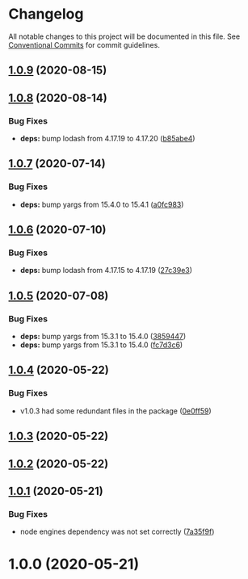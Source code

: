 # Changelog

All notable changes to this project will be documented in this file. See
[Conventional Commits](https://conventionalcommits.org) for commit guidelines.

## [1.0.9](https://github.com/libinvarghese/recursive-copy-cli/compare/v1.0.8...v1.0.9) (2020-08-15)

## [1.0.8](https://github.com/libinvarghese/recursive-copy-cli/compare/v1.0.7...v1.0.8) (2020-08-14)


### Bug Fixes

* **deps:** bump lodash from 4.17.19 to 4.17.20 ([b85abe4](https://github.com/libinvarghese/recursive-copy-cli/commit/b85abe4166cc6841d2b325dbe98f6018c4f848e9))

## [1.0.7](https://github.com/libinvarghese/recursive-copy-cli/compare/v1.0.6...v1.0.7) (2020-07-14)


### Bug Fixes

* **deps:** bump yargs from 15.4.0 to 15.4.1 ([a0fc983](https://github.com/libinvarghese/recursive-copy-cli/commit/a0fc983595913dd2e77bdb2cdd7d9eeb55faa5a0))

## [1.0.6](https://github.com/libinvarghese/recursive-copy-cli/compare/v1.0.5...v1.0.6) (2020-07-10)


### Bug Fixes

* **deps:** bump lodash from 4.17.15 to 4.17.19 ([27c39e3](https://github.com/libinvarghese/recursive-copy-cli/commit/27c39e3b121f81527791c5eefe2962ef269f9d81))

## [1.0.5](https://github.com/libinvarghese/recursive-copy-cli/compare/v1.0.4...v1.0.5) (2020-07-08)


### Bug Fixes

* **deps:** bump yargs from 15.3.1 to 15.4.0 ([3859447](https://github.com/libinvarghese/recursive-copy-cli/commit/3859447230c384c345f96445560e0dfcea5136a9))
* **deps:** bump yargs from 15.3.1 to 15.4.0 ([fc7d3c6](https://github.com/libinvarghese/recursive-copy-cli/commit/fc7d3c6521481ac18d1864939aa9c42a02651655))

## [1.0.4](https://github.com/libinvarghese/recursive-copy-cli/compare/v1.0.3...v1.0.4) (2020-05-22)


### Bug Fixes

* v1.0.3 had some redundant files in the package ([0e0ff59](https://github.com/libinvarghese/recursive-copy-cli/commit/0e0ff59a18bcddf2bc5984f9fc21956b2f62bb43))

## [1.0.3](https://github.com/libinvarghese/recursive-copy-cli/compare/v1.0.2...v1.0.3) (2020-05-22)

## [1.0.2](https://github.com/libinvarghese/recursive-copy-cli/compare/v1.0.1...v1.0.2) (2020-05-22)

## [1.0.1](https://github.com/libinvarghese/recursive-copy-cli/compare/v1.0.0...v1.0.1) (2020-05-21)


### Bug Fixes

* node engines dependency was not set correctly ([7a35f9f](https://github.com/libinvarghese/recursive-copy-cli/commit/7a35f9fa9dfb44761f85d73b15d1cdfd067c0e4a))

# 1.0.0 (2020-05-21)
